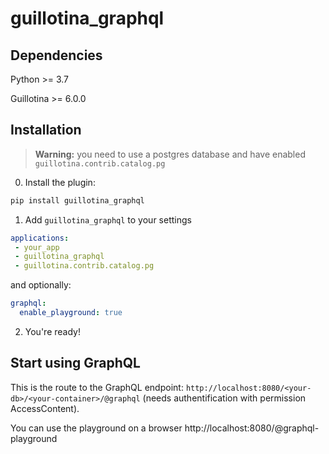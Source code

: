 # guillotina_graphql

## Dependencies

Python >= 3.7

Guillotina >= 6.0.0


## Installation

> **Warning:** you need to use a postgres database and have enabled `guillotina.contrib.catalog.pg`

0. Install the plugin:

```bash
pip install guillotina_graphql
```

1. Add `guillotina_graphql` to your settings

```yaml
applications:
 - your_app
 - guillotina_graphql
 - guillotina.contrib.catalog.pg
```

and optionally:
```yaml
graphql:
  enable_playground: true
```

2. You're ready!


## Start using GraphQL

This is the route to the GraphQL endpoint: `http://localhost:8080/<your-db>/<your-container>/@graphql` (needs authentification with permission AccessContent).

You can use the playground on a browser http://localhost:8080/@graphql-playground
